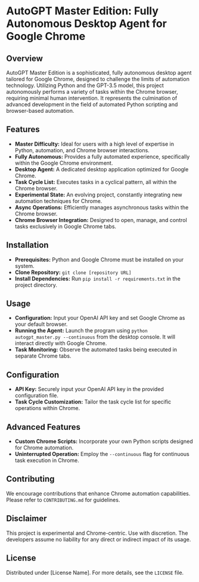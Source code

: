 # AutoGPT Master Edition: Fully Autonomous Desktop Agent for Google Chrome

## Overview
AutoGPT Master Edition is a sophisticated, fully autonomous desktop agent tailored for Google Chrome, designed to challenge the limits of automation technology. Utilizing Python and the GPT-3.5 model, this project autonomously performs a variety of tasks within the Chrome browser, requiring minimal human intervention. It represents the culmination of advanced development in the field of automated Python scripting and browser-based automation.

## Features
- **Master Difficulty:** Ideal for users with a high level of expertise in Python, automation, and Chrome browser interactions.
- **Fully Autonomous:** Provides a fully automated experience, specifically within the Google Chrome environment.
- **Desktop Agent:** A dedicated desktop application optimized for Google Chrome.
- **Task Cycle List:** Executes tasks in a cyclical pattern, all within the Chrome browser.
- **Experimental State:** An evolving project, constantly integrating new automation techniques for Chrome.
- **Async Operations:** Efficiently manages asynchronous tasks within the Chrome browser.
- **Chrome Browser Integration:** Designed to open, manage, and control tasks exclusively in Google Chrome tabs.

## Installation
- **Prerequisites:** Python and Google Chrome must be installed on your system.
- **Clone Repository:** `git clone [repository URL]`
- **Install Dependencies:** Run `pip install -r requirements.txt` in the project directory.

## Usage
- **Configuration:** Input your OpenAI API key and set Google Chrome as your default browser.
- **Running the Agent:** Launch the program using `python autogpt_master.py --continuous` from the desktop console. It will interact directly with Google Chrome.
- **Task Monitoring:** Observe the automated tasks being executed in separate Chrome tabs.

## Configuration
- **API Key:** Securely input your OpenAI API key in the provided configuration file.
- **Task Cycle Customization:** Tailor the task cycle list for specific operations within Chrome.

## Advanced Features
- **Custom Chrome Scripts:** Incorporate your own Python scripts designed for Chrome automation.
- **Uninterrupted Operation:** Employ the `--continuous` flag for continuous task execution in Chrome.

## Contributing
We encourage contributions that enhance Chrome automation capabilities. Please refer to `CONTRIBUTING.md` for guidelines.

## Disclaimer
This project is experimental and Chrome-centric. Use with discretion. The developers assume no liability for any direct or indirect impact of its usage.

## License
Distributed under [License Name]. For more details, see the `LICENSE` file.
